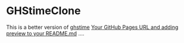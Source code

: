 # GHStimeClone
This is a better version of [ghstime](https://ghstime.com)
[Your GitHub Pages URL and adding preview to your README.md](https://ghstime.vercel.app)
....